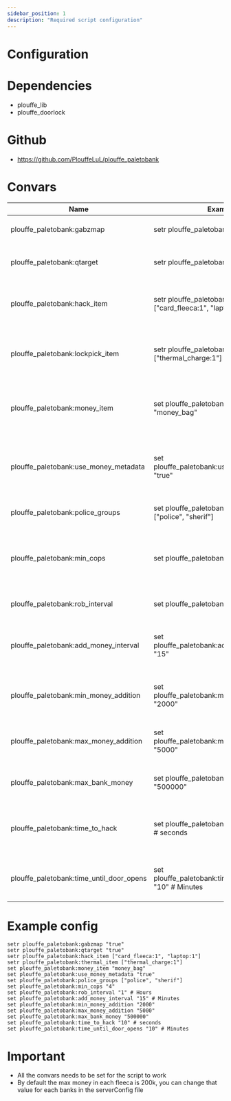 ```yaml
---
sidebar_position: 1
description: "Required script configuration"
---
```

# Configuration
# Dependencies
- plouffe_lib
- plouffe_doorlock

# Github
- https://github.com/PlouffeLuL/plouffe_paletobank

# Convars
|Name | Example | Description | Format |
| - |  - | - | - |
| plouffe_paletobank:gabzmap | setr plouffe_paletobank:gabzmap "true" | Will use the gabz mapping doors | string |
| plouffe_paletobank:qtarget | setr plouffe_paletobank:qtarget "true" | Will use the qtarget to loot and destroy loot | string |
| plouffe_paletobank:hack_item | setr plouffe_paletobank:hack_item ["card_fleeca:1", "laptop:1"] | 1x Card fleeca and 1x laptop will be nescessary to start the hack | item_name:amount |
| plouffe_paletobank:lockpick_item | setr plouffe_paletobank:lockpick_item ["thermal_charge:1"] | 1x thermal_charge will be nescessary to start the thermal | item_name:amount |
| plouffe_paletobank:money_item | set plouffe_paletobank:money_item "money_bag" | The name of your money item to be given once the money is stolen | string |
| plouffe_paletobank:use_money_metadata | set plouffe_paletobank:use_money_metadata "true" | If true the amount will be stored in metadata else it will be X amount of your money item | string |
| plouffe_paletobank:police_groups | set plouffe_paletobank:police_groups ["police", "sherif"] | Groups to be detected as 'Police' | string |
| plouffe_paletobank:min_cops | set plouffe_paletobank:min_cops "5" | Minimum player in 'polices' groups required to start the robbery | string |
| plouffe_paletobank:rob_interval | set plouffe_paletobank:rob_interval "1" | Time in HOURS between robberies | string |
| plouffe_paletobank:add_money_interval | set plouffe_paletobank:add_money_interval "15" | Time in MINUTES between the time banks generate money | string |
| plouffe_paletobank:min_money_addition | set plouffe_paletobank:min_money_addition "2000" | Minimum money to be added when adding money to a bank | string |
| plouffe_paletobank:max_money_addition | set plouffe_paletobank:max_money_addition "5000" | Maximum money to be added when adding money to a bank | string |
| plouffe_paletobank:max_bank_money | set plouffe_paletobank:max_bank_money "500000" | Maximum money to be avaible in the bank | string |
| plouffe_paletobank:time_to_hack | set plouffe_paletobank:time_to_hack "10" # seconds | The allowed delay between the two hacks to be completed in seconds | string |
| plouffe_paletobank:time_until_door_opens | set plouffe_paletobank:time_until_door_opens "10" # Minutes | The time after the door opens once the hack is completed in minutes | string |

# Example config 

```
setr plouffe_paletobank:gabzmap "true"
setr plouffe_paletobank:qtarget "true"
setr plouffe_paletobank:hack_item ["card_fleeca:1", "laptop:1"]
setr plouffe_paletobank:thermal_item ["thermal_charge:1"]
set plouffe_paletobank:money_item "money_bag"
set plouffe_paletobank:use_money_metadata "true"
set plouffe_paletobank:police_groups ["police", "sherif"]
set plouffe_paletobank:min_cops "4"
set plouffe_paletobank:rob_interval "1" # Hours
set plouffe_paletobank:add_money_interval "15" # Minutes
set plouffe_paletobank:min_money_addition "2000"
set plouffe_paletobank:max_money_addition "5000"
set plouffe_paletobank:max_bank_money "500000"
set plouffe_paletobank:time_to_hack "10" # seconds
set plouffe_paletobank:time_until_door_opens "10" # Minutes
```

# Important

- All the convars needs to be set for the script to work
- By default the max money in each fleeca is 200k, you can change that value for each banks in the serverConfig file